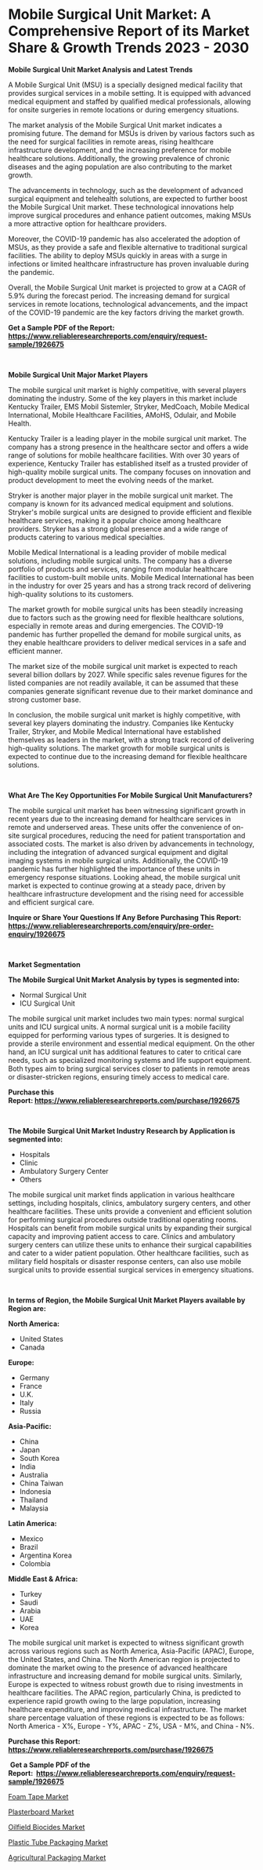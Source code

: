 <p><h1>Mobile Surgical Unit Market: A Comprehensive Report of its Market Share & Growth Trends 2023 - 2030</h1></p><p><strong>Mobile Surgical Unit Market Analysis and Latest Trends</strong></p>
<p><p>A Mobile Surgical Unit (MSU) is a specially designed medical facility that provides surgical services in a mobile setting. It is equipped with advanced medical equipment and staffed by qualified medical professionals, allowing for onsite surgeries in remote locations or during emergency situations.</p><p>The market analysis of the Mobile Surgical Unit market indicates a promising future. The demand for MSUs is driven by various factors such as the need for surgical facilities in remote areas, rising healthcare infrastructure development, and the increasing preference for mobile healthcare solutions. Additionally, the growing prevalence of chronic diseases and the aging population are also contributing to the market growth.</p><p>The advancements in technology, such as the development of advanced surgical equipment and telehealth solutions, are expected to further boost the Mobile Surgical Unit market. These technological innovations help improve surgical procedures and enhance patient outcomes, making MSUs a more attractive option for healthcare providers.</p><p>Moreover, the COVID-19 pandemic has also accelerated the adoption of MSUs, as they provide a safe and flexible alternative to traditional surgical facilities. The ability to deploy MSUs quickly in areas with a surge in infections or limited healthcare infrastructure has proven invaluable during the pandemic.</p><p>Overall, the Mobile Surgical Unit market is projected to grow at a CAGR of 5.9% during the forecast period. The increasing demand for surgical services in remote locations, technological advancements, and the impact of the COVID-19 pandemic are the key factors driving the market growth.</p></p>
<p><strong>Get a Sample PDF of the Report:&nbsp; <a href="https://www.reliableresearchreports.com/enquiry/request-sample/1926675">https://www.reliableresearchreports.com/enquiry/request-sample/1926675</a></strong></p>
<p>&nbsp;</p>
<p><strong>Mobile Surgical Unit Major Market Players</strong></p>
<p><p>The mobile surgical unit market is highly competitive, with several players dominating the industry. Some of the key players in this market include Kentucky Trailer, EMS Mobil Sistemler, Stryker, MedCoach, Mobile Medical International, Mobile Healthcare Facilities, AMoHS, Odulair, and Mobile Health.</p><p>Kentucky Trailer is a leading player in the mobile surgical unit market. The company has a strong presence in the healthcare sector and offers a wide range of solutions for mobile healthcare facilities. With over 30 years of experience, Kentucky Trailer has established itself as a trusted provider of high-quality mobile surgical units. The company focuses on innovation and product development to meet the evolving needs of the market. </p><p>Stryker is another major player in the mobile surgical unit market. The company is known for its advanced medical equipment and solutions. Stryker's mobile surgical units are designed to provide efficient and flexible healthcare services, making it a popular choice among healthcare providers. Stryker has a strong global presence and a wide range of products catering to various medical specialties.</p><p>Mobile Medical International is a leading provider of mobile medical solutions, including mobile surgical units. The company has a diverse portfolio of products and services, ranging from modular healthcare facilities to custom-built mobile units. Mobile Medical International has been in the industry for over 25 years and has a strong track record of delivering high-quality solutions to its customers.</p><p>The market growth for mobile surgical units has been steadily increasing due to factors such as the growing need for flexible healthcare solutions, especially in remote areas and during emergencies. The COVID-19 pandemic has further propelled the demand for mobile surgical units, as they enable healthcare providers to deliver medical services in a safe and efficient manner.</p><p>The market size of the mobile surgical unit market is expected to reach several billion dollars by 2027. While specific sales revenue figures for the listed companies are not readily available, it can be assumed that these companies generate significant revenue due to their market dominance and strong customer base.</p><p>In conclusion, the mobile surgical unit market is highly competitive, with several key players dominating the industry. Companies like Kentucky Trailer, Stryker, and Mobile Medical International have established themselves as leaders in the market, with a strong track record of delivering high-quality solutions. The market growth for mobile surgical units is expected to continue due to the increasing demand for flexible healthcare solutions.</p></p>
<p>&nbsp;</p>
<p><strong>What Are The Key Opportunities For Mobile Surgical Unit Manufacturers?</strong></p>
<p><p>The mobile surgical unit market has been witnessing significant growth in recent years due to the increasing demand for healthcare services in remote and underserved areas. These units offer the convenience of on-site surgical procedures, reducing the need for patient transportation and associated costs. The market is also driven by advancements in technology, including the integration of advanced surgical equipment and digital imaging systems in mobile surgical units. Additionally, the COVID-19 pandemic has further highlighted the importance of these units in emergency response situations. Looking ahead, the mobile surgical unit market is expected to continue growing at a steady pace, driven by healthcare infrastructure development and the rising need for accessible and efficient surgical care.</p></p>
<p><strong>Inquire or Share Your Questions If Any Before Purchasing This Report: <a href="https://www.reliableresearchreports.com/enquiry/pre-order-enquiry/1926675">https://www.reliableresearchreports.com/enquiry/pre-order-enquiry/1926675</a></strong></p>
<p>&nbsp;</p>
<p><strong>Market Segmentation</strong></p>
<p><strong>The Mobile Surgical Unit Market Analysis by types is segmented into:</strong></p>
<p><ul><li>Normal Surgical Unit</li><li>ICU Surgical Unit</li></ul></p>
<p><p>The mobile surgical unit market includes two main types: normal surgical units and ICU surgical units. A normal surgical unit is a mobile facility equipped for performing various types of surgeries. It is designed to provide a sterile environment and essential medical equipment. On the other hand, an ICU surgical unit has additional features to cater to critical care needs, such as specialized monitoring systems and life support equipment. Both types aim to bring surgical services closer to patients in remote areas or disaster-stricken regions, ensuring timely access to medical care.</p></p>
<p><strong>Purchase this Report:&nbsp;<a href="https://www.reliableresearchreports.com/purchase/1926675">https://www.reliableresearchreports.com/purchase/1926675</a></strong></p>
<p>&nbsp;</p>
<p><strong>The Mobile Surgical Unit Market Industry Research by Application is segmented into:</strong></p>
<p><ul><li>Hospitals</li><li>Clinic</li><li>Ambulatory Surgery Center</li><li>Others</li></ul></p>
<p><p>The mobile surgical unit market finds application in various healthcare settings, including hospitals, clinics, ambulatory surgery centers, and other healthcare facilities. These units provide a convenient and efficient solution for performing surgical procedures outside traditional operating rooms. Hospitals can benefit from mobile surgical units by expanding their surgical capacity and improving patient access to care. Clinics and ambulatory surgery centers can utilize these units to enhance their surgical capabilities and cater to a wider patient population. Other healthcare facilities, such as military field hospitals or disaster response centers, can also use mobile surgical units to provide essential surgical services in emergency situations.</p></p>
<p>&nbsp;</p>
<p><strong>In terms of Region, the Mobile Surgical Unit Market Players available by Region are:</strong></p>
<p>
    <p> <strong> North America: </strong>
        <ul>
            <li>United States</li>
            <li>Canada</li>
        </ul>
        </p> 
    <p> <strong> Europe: </strong>
        <ul>
            <li>Germany</li>
            <li>France</li>
            <li>U.K.</li>
            <li>Italy</li>
            <li>Russia</li>
        </ul>
        </p> 
    <p> <strong> Asia-Pacific: </strong>
        <ul>
            <li>China</li>
            <li>Japan</li>
            <li>South Korea</li>
            <li>India</li>
            <li>Australia</li>
            <li>China Taiwan</li>
            <li>Indonesia</li>
            <li>Thailand</li>
            <li>Malaysia</li>
        </ul>
        </p> 
    <p> <strong> Latin America: </strong>
        <ul>
            <li>Mexico</li>
            <li>Brazil</li>
            <li>Argentina Korea</li>
            <li>Colombia</li>
        </ul>
        </p> 
    <p> <strong> Middle East & Africa: </strong>
        <ul>
            <li>Turkey</li>
            <li>Saudi</li>
            <li>Arabia</li>
            <li>UAE</li>
            <li>Korea</li>
        </ul>
    </p>
    </p>
<p><p>The mobile surgical unit market is expected to witness significant growth across various regions such as North America, Asia-Pacific (APAC), Europe, the United States, and China. The North American region is projected to dominate the market owing to the presence of advanced healthcare infrastructure and increasing demand for mobile surgical units. Similarly, Europe is expected to witness robust growth due to rising investments in healthcare facilities. The APAC region, particularly China, is predicted to experience rapid growth owing to the large population, increasing healthcare expenditure, and improving medical infrastructure. The market share percentage valuation of these regions is expected to be as follows: North America - X%, Europe - Y%, APAC - Z%, USA - M%, and China - N%.</p></p>
<p><strong>Purchase this Report: <a href="https://www.reliableresearchreports.com/purchase/1926675">https://www.reliableresearchreports.com/purchase/1926675</a></strong></p>
<p>&nbsp;<strong>Get a Sample PDF of the Report:&nbsp;&nbsp;<a href="https://www.reliableresearchreports.com/enquiry/request-sample/1926675">https://www.reliableresearchreports.com/enquiry/request-sample/1926675</a></strong></p>
<p><strong></strong></p>
<p><p><a href="https://medium.com/@elianehilll2023/foam-tape-market-competitive-analysis-market-trends-and-forecast-to-2030-a55b91a816c7">Foam Tape Market</a></p><p><a href="https://medium.com/@nolalockman2023/plasterboard-market-size-market-outlook-and-market-forecast-2023-to-2030-4449e2be541c">Plasterboard Market</a></p><p><a href="https://medium.com/@haileeferry/oilfield-biocides-market-analysis-its-cagr-market-segmentation-and-global-industry-overview-403d6bc219f0">Oilfield Biocides Market</a></p><p><a href="https://medium.com/@mikemonahan1944/plastic-tube-packaging-market-exploring-market-share-market-trends-and-future-growth-9bd466bf9209">Plastic Tube Packaging Market</a></p><p><a href="https://medium.com/@elenaglover2023/agricultural-packaging-market-comprehensive-assessment-by-type-application-and-geography-4c212847e7d2">Agricultural Packaging Market</a></p></p>
